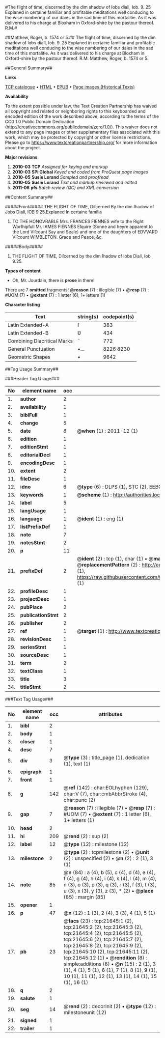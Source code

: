 #The flight of time, discerned by the dim shadow of Iobs diall, Iob. 9. 25 Explaned in certaine familiar and profitable meditations well conducing to the wise numbering of our daies in the sad time of this mortalitie. As it was delivered to his charge at Bloxham in Oxford-shire by the pastour thereof. R.M.#

##Matthew, Roger, b. 1574 or 5.##
The flight of time, discerned by the dim shadow of Iobs diall, Iob. 9. 25 Explaned in certaine familiar and profitable meditations well conducing to the wise numbering of our daies in the sad time of this mortalitie. As it was delivered to his charge at Bloxham in Oxford-shire by the pastour thereof. R.M.
Matthew, Roger, b. 1574 or 5.

##General Summary##

**Links**

[TCP catalogue](http://www.ota.ox.ac.uk/tcp/)  • 
[HTML](http://tei.it.ox.ac.uk/tcp/Texts-HTML/free/A07/A07259.html)  • 
[EPUB](http://tei.it.ox.ac.uk/tcp/Texts-EPUB/free/A07/A07259.epub) • 
[Page images (Historical Texts)](https://historicaltexts.jisc.ac.uk/eebo-99856123e)

**Availability**

To the extent possible under law, the Text Creation Partnership has waived all copyright and related or neighboring rights to this keyboarded and encoded edition of the work described above, according to the terms of the CC0 1.0 Public Domain Dedication (http://creativecommons.org/publicdomain/zero/1.0/). This waiver does not extend to any page images or other supplementary files associated with this work, which may be protected by copyright or other license restrictions. Please go to https://www.textcreationpartnership.org/ for more information about the project.

**Major revisions**

1. __2010-03__ __TCP__ *Assigned for keying and markup*
1. __2010-03__ __SPi Global__ *Keyed and coded from ProQuest page images*
1. __2010-05__ __Susie Lorand__ *Sampled and proofread*
1. __2010-05__ __Susie Lorand__ *Text and markup reviewed and edited*
1. __2011-06__ __pfs__ *Batch review (QC) and XML conversion*

##Content Summary##

#####Front#####
THE FLIGHT OF TIME, Diſcerned By the dim ſhadow of Jobs Diall, IOB 9.25.Explaned In certaine familia
1. TO THE HONOVRABLE Mrs. FRANCES FIENNES wife to the Right Worſhipfull Mr. IAMES FIENNES Eſquire (Sonne and heyre apparent to the Lord Viſcount Say and Seale) and one of the daughters of EDVVARD Viſcount WIMBLETON. Grace and Peace, &c.

#####Body#####

1. THE FLIGHT OF TIME, Diſcerned by the dim ſhadow of Iobs Diall, Iob 9.25.

**Types of content**

  * Oh, Mr. Jourdain, there is **prose** in there!

There are 7 **omitted** fragments! 
 @__reason__ (7) : illegible (7)  •  @__resp__ (7) : #UOM (7)  •  @__extent__ (7) : 1 letter (6), 1+ letters (1)

**Character listing**


|Text|string(s)|codepoint(s)|
|---|---|---|
|Latin Extended-A|ſ|383|
|Latin Extended-B|Ʋ|434|
|Combining             Diacritical Marks|̄|772|
|General Punctuation|•…|8226 8230|
|Geometric Shapes|▪|9642|

##Tag Usage Summary##

###Header Tag Usage###

|No|element name|occ|attributes|
|---|---|---|---|
|1.|__author__|2||
|2.|__availability__|1||
|3.|__biblFull__|1||
|4.|__change__|5||
|5.|__date__|8| @__when__ (1) : 2011-12 (1)|
|6.|__edition__|1||
|7.|__editionStmt__|1||
|8.|__editorialDecl__|1||
|9.|__encodingDesc__|1||
|10.|__extent__|2||
|11.|__fileDesc__|1||
|12.|__idno__|6| @__type__ (6) : DLPS (1), STC (2), EEBO-CITATION (1), PROQUEST (1), VID (1)|
|13.|__keywords__|1| @__scheme__ (1) : http://authorities.loc.gov/ (1)|
|14.|__label__|5||
|15.|__langUsage__|1||
|16.|__language__|1| @__ident__ (1) : eng (1)|
|17.|__listPrefixDef__|1||
|18.|__note__|7||
|19.|__notesStmt__|2||
|20.|__p__|11||
|21.|__prefixDef__|2| @__ident__ (2) : tcp (1), char (1)  •  @__matchPattern__ (2) : ([0-9\-]+):([0-9IVX]+) (1), (.+) (1)  •  @__replacementPattern__ (2) : http://eebo.chadwyck.com/downloadtiff?vid=$1&page=$2 (1), https://raw.githubusercontent.com/textcreationpartnership/Texts/master/tcpchars.xml#$1 (1)|
|22.|__profileDesc__|1||
|23.|__projectDesc__|1||
|24.|__pubPlace__|2||
|25.|__publicationStmt__|2||
|26.|__publisher__|2||
|27.|__ref__|1| @__target__ (1) : http://www.textcreationpartnership.org/docs/. (1)|
|28.|__revisionDesc__|1||
|29.|__seriesStmt__|1||
|30.|__sourceDesc__|1||
|31.|__term__|2||
|32.|__textClass__|1||
|33.|__title__|3||
|34.|__titleStmt__|2||


###Text Tag Usage###

|No|element name|occ|attributes|
|---|---|---|---|
|1.|__bibl__|2||
|2.|__body__|1||
|3.|__closer__|1||
|4.|__desc__|7||
|5.|__div__|3| @__type__ (3) : title_page (1), dedication (1), text (1)|
|6.|__epigraph__|1||
|7.|__front__|1||
|8.|__g__|142| @__ref__ (142) : char:EOLhyphen (129), char:V (7), char:cmbAbbrStroke (4), char:punc (2)|
|9.|__gap__|7| @__reason__ (7) : illegible (7)  •  @__resp__ (7) : #UOM (7)  •  @__extent__ (7) : 1 letter (6), 1+ letters (1)|
|10.|__head__|2||
|11.|__hi__|209| @__rend__ (2) : sup (2)|
|12.|__label__|12| @__type__ (12) : milestone (12)|
|13.|__milestone__|2| @__type__ (2) : tcpmilestone (2)  •  @__unit__ (2) : unspecified (2)  •  @__n__ (2) : 2 (1), 3 (1)|
|14.|__note__|85| @__n__ (84) : a (4), b (5), c (4), d (4), e (4), f (4), g (4), h (4), i (4), k (4), l (4), m (4), n (3), o (3), p (3), q (3), r (3), ſ (3), t (3), u (3), x (3), y (3), z (3), * (2)  •  @__place__ (85) : margin (85)|
|15.|__opener__|1||
|16.|__p__|47| @__n__ (12) : 1 (3), 2 (4), 3 (3), 4 (1), 5 (1)|
|17.|__pb__|23| @__facs__ (23) : tcp:21645:1 (2), tcp:21645:2 (2), tcp:21645:3 (2), tcp:21645:4 (2), tcp:21645:5 (2), tcp:21645:6 (2), tcp:21645:7 (2), tcp:21645:8 (2), tcp:21645:9 (2), tcp:21645:10 (2), tcp:21645:11 (2), tcp:21645:12 (1)  •  @__rendition__ (8) : simple:additions (8)  •  @__n__ (15) : 2 (1), 3 (1), 4 (1), 5 (1), 6 (1), 7 (1), 8 (1), 9 (1), 10 (1), 11 (1), 12 (1), 13 (1), 14 (1), 15 (1), 16 (1)|
|18.|__q__|2||
|19.|__salute__|1||
|20.|__seg__|14| @__rend__ (2) : decorInit (2)  •  @__type__ (12) : milestoneunit (12)|
|21.|__signed__|1||
|22.|__trailer__|1||
